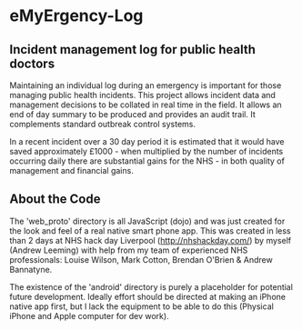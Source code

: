 eMyErgency-Log 
============== 
 
Incident management log for public health doctors 
------ 
 
Maintaining an individual log during an emergency is important for those managing public health incidents.  This project allows incident data and management decisions to be collated in real time in the field. It allows an end of day summary to be produced and provides an audit trail. It complements standard outbreak control systems. 
 
In a recent incident over a 30 day period it is estimated that it would have saved approximately £1000 - when multiplied by the number of incidents occurring daily there are substantial gains for the NHS -  in both quality of management and financial gains. 
 
 
About the Code 
------ 
The 'web_proto' directory is all JavaScript (dojo) and was just created for the look and feel of a real native smart phone app. This was created in less than 2 days at NHS hack day Liverpool (http://nhshackday.com/) by myself (Andrew Leeming) with help from my team of experienced NHS professionals: Louise Wilson, Mark Cotton, Brendan O'Brien & Andrew Bannatyne. 
 
The existence of the 'android' directory is purely a placeholder for potential future development. Ideally effort should be directed at making an iPhone native app first, but I lack the equipment to be able to do this (Physical iPhone and Apple computer for dev work).
 

